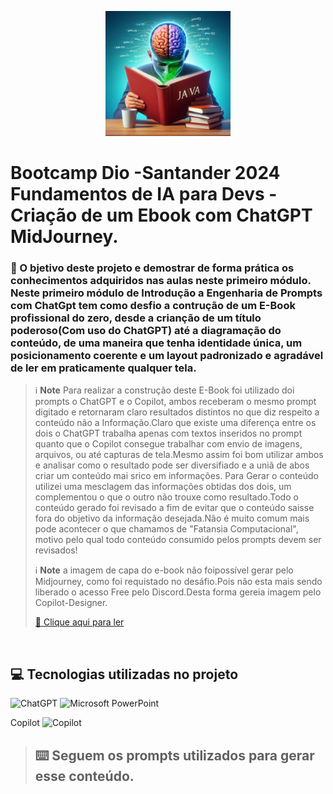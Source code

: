 <p align="center">
    <img width="200" src="https://github.com/AdrianoProfileAdsCloud/Bootcamp-Santander-2024-Fundamentos-de-IA-para-Devs-Cria-de-um-Ebook-com-ChatGPT-MidJourney/blob/main/assets/EBook-Java.jpeg">
</p>

# Bootcamp Dio -Santander 2024 Fundamentos de IA para Devs - Criação de um Ebook com ChatGPT MidJourney.

 ### 🎯 O bjetivo deste projeto e demostrar de forma prática os conhecimentos adquiridos nas aulas neste primeiro módulo. Neste primeiro módulo de Introdução a Engenharia de Prompts com ChatGpt tem como desfio a contrução de um E-Book profissional do zero, desde a crianção de um título poderoso(Com uso do ChatGPT) até a diagramação do conteúdo, de uma maneira que tenha identidade única, um posicionamento coerente e um layout padronizado e agradável de ler em praticamente qualquer tela.
 
> ℹ️ **Note** Para realizar a construção deste E-Book foi utilizado doi prompts o ChatGPT e o Copilot, ambos receberam o mesmo prompt digitado e retornaram claro resultados distintos no que diz respeito a conteúdo não a Informação.Claro que existe uma diferença entre os dois o ChatGPT trabalha apenas com textos inseridos no prompt quanto que o Copilot consegue trabalhar com envio de imagens, arquivos, ou até capturas de tela.Mesmo assim foi bom utilizar ambos e analisar como o resultado pode ser diversifiado e a uniã de abos criar um conteúdo mai srico em informações.
> Para Gerar o conteúdo utilizei uma mesclagem das informações obtidas dos dois, um complementou o que o outro não trouxe como resultado.Todo o conteúdo gerado foi revisado a fim de evitar que o conteúdo saisse fora do objetivo da informação desejada.Não é muito comum mais pode acontecer o que chamamos de "Fatansia Computacional", motivo pelo qual todo conteúdo consumido pelos prompts devem ser revisados!
>
>  ℹ️ **Note** a imagem de capa do e-book não foipossível gerar pelo Midjourney, como foi requistado no desáfio.Pois não esta mais sendo liberado o acesso Free pelo Discord.Desta forma gereia imagem pelo Copilot-Designer.
>
> <a href="https://github.com/AdrianoProfileAdsCloud/Bootcamp-Santander-2024-Fundamentos-de-IA-para-Devs-Cria-de-um-Ebook-com-ChatGPT-MidJourney/blob/main/output/Trilhando%20o%20Caminho%20Java%20-%20Aprendizado%20e%20Boas%20Pr%C3%A1ticas%20em%20Sintonia.pdf" title="E-Book-Java"> :notebook: Clique aqui para ler</a>
<br>

## 💻 Tecnologias utilizadas no projeto

![ChatGPT](https://img.shields.io/badge/chatGPT-74aa9c?style=for-the-badge&logo=openai&logoColor=white(https://chat.openai.com/))
![Microsoft PowerPoint](https://img.shields.io/badge/Microsoft_PowerPoint-B7472A?style=for-the-badge&logo=microsoft-powerpoint&logoColor=white(https://www.microsoft.com/en/microsoft-365/powerpoint))

Copilot ![Copilot](https://adoption.microsoft.com/wp-content/uploads/2023/09/icon-copilot.svg)
<br>

>## :keyboard: Seguem os prompts utilizados para gerar esse conteúdo.


